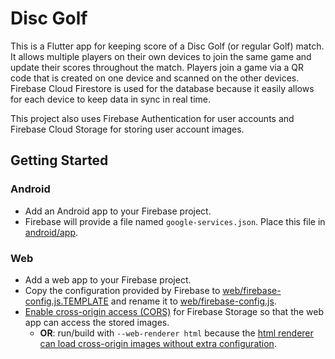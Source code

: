 # Disc Golf

This is a Flutter app for keeping score of a Disc Golf (or regular Golf) match. It allows multiple players on their own devices to join the same game and update their scores throughout the match. Players join a game via a QR code that is created on one device and scanned on the other devices. Firebase Cloud Firestore is used for the database because it easily allows for each device to keep data in sync in real time.

This project also uses Firebase Authentication for user accounts and Firebase Cloud Storage for storing user account images.

## Getting Started

### Android
- Add an Android app to your Firebase project.
- Firebase will provide a file named `google-services.json`. Place this file in [android/app](android/app).

### Web
- Add a web app to your Firebase project.
- Copy the configuration provided by Firebase to [web/firebase-config.js.TEMPLATE](web/firebase-config.js.TEMPLATE) and rename it to [web/firebase-config.js](web/firebase-config.js).
- [Enable cross-origin access (CORS)](https://firebase.google.com/docs/storage/web/download-files#cors_configuration) for Firebase Storage so that the web app can access the stored images.
  - **OR**: run/build with `--web-renderer html` because the [html renderer can load cross-origin images without extra configuration](https://flutter.dev/docs/development/platform-integration/web-images#cross-origin-images).
